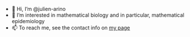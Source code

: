 - 👋 Hi, I’m @julien-arino
- 👀 I’m interested in mathematical biology and in particular, mathematical epidemiology
- 📫 To reach me, see the contact info on [my page](https://julien-arino.github.io)

<!---
julien-arino/julien-arino is a ✨ special ✨ repository because its `README.md` (this file) appears on your GitHub profile.
You can click the Preview link to take a look at your changes.
--->
